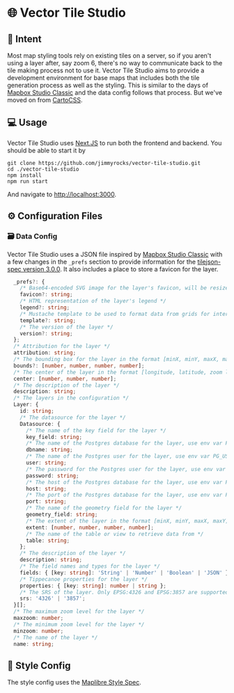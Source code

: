 # 🌐 Vector Tile Studio

## 📝 Intent

Most map styling tools rely on existing tiles on a server, so if you aren't using a layer after, say zoom 6, there's no way to communicate back to the tile making process not to use it.  Vector Tile Studio aims to provide a development environment for base maps that includes both the tile generation process as well as the styling. This is similar to the days of [Mapbox Studio Classic](https://github.com/mapbox/mapbox-studio-classic) and the data config follows that process. But we've moved on from [CartoCSS](https://github.com/mapbox/carto).

## 💻 Usage
Vector Tile Studio uses [Next.JS](https://nextjs.org/) to run both the frontend and backend.
You should be able to start it by
```shell
git clone https://github.com/jimmyrocks/vector-tile-studio.git
cd ./vector-tile-studio
npm install
npm run start
```
And navigate to [http://localhost:3000](https://localhost:3000).

## ⚙️ Configuration Files

### 🗃️ Data Config

Vector Tile Studio uses a JSON file inspired by [Mapbox Studio Classic](https://github.com/mapbox/mapbox-studio-classic) with a few changes in the `_prefs` section to provide information for the [tilejson-spec version 3.0.0](https://github.com/mapbox/tilejson-spec/tree/master/3.0.0). It also includes a place to store a favicon for the layer.

```typescript
  _prefs?: {
    /* Base64-encoded SVG image for the layer's favicon, will be resized to 16x16, 32x32, 64x64, 128x128, and 256x256 */
    favicon?: string;
    /* HTML representation of the layer's legend */
    legend?: string;
    /* Mustache template to be used to format data from grids for interaction */
    template?: string;
    /* The version of the layer */
    version?: string;
  };
  /* Attribution for the layer */
  attribution: string;
  /* The bounding box for the layer in the format [minX, minY, maxX, maxY]. The bounds must be in EPSG:4326. */
  bounds?: [number, number, number, number];
  /* The center of the layer in the format [longitude, latitude, zoom level] */
  center: [number, number, number];
  /* The description of the layer */
  description: string;
  /* The layers in the configuration */
  Layer: {
    id: string;
    /* The datasource for the layer */
    Datasource: {
      /* The name of the key field for the layer */
      key_field: string;
      /* The name of the Postgres database for the layer, use env var PG_DBNAME instead */
      dbname: string;
      /* The name of the Postgres user for the layer, use env var PG_USER instead */
      user: string;
      /* The password for the Postgres user for the layer, use env var PG_PASSWORD instead */
      password: string;
      /* The host of the Postgres database for the layer, use env var PG_HOST instead */
      host: string;
      /* The port of the Postgres database for the layer, use env var PG_PORT instead */
      port: string;
      /* The name of the geometry field for the layer */
      geometry_field: string;
      /* The extent of the layer in the format [minX, minY, maxX, maxY]. The extent must be in the SRS defined below. */
      extent: [number, number, number, number];
      /* The name of the table or view to retrieve data from */
      table: string;
    };
    /* The description of the layer */
    description: string;
    /* The field names and types for the layer */
    fields: { [key: string]: 'String' | 'Number' | 'Boolean' | 'JSON' };
    /* Tippecanoe properties for the layer */
    properties: { [key: string]: number | string };
    /* The SRS of the layer. Only EPSG:4326 and EPSG:3857 are supported. */
    srs: '4326' | '3857';
  }[];
  /* The maximum zoom level for the layer */
  maxzoom: number;
  /* The minimum zoom level for the layer */
  minzoom: number;
  /* The name of the layer */
  name: string;
```

## 🎨 Style Config

The style config uses the [Maplibre Style Spec](https://maplibre.org/maplibre-gl-js-docs/style-spec/).
